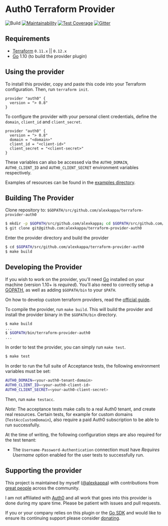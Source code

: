Auth0 Terraform Provider
========================

![Build](https://github.com/alexkappa/terraform-provider-auth0/workflows/Build/badge.svg)
[![Maintainability](https://api.codeclimate.com/v1/badges/9c49c10286123b716c79/maintainability)](https://codeclimate.com/github/alexkappa/terraform-provider-auth0/maintainability)
[![Test Coverage](https://api.codeclimate.com/v1/badges/9c49c10286123b716c79/test_coverage)](https://codeclimate.com/github/alexkappa/terraform-provider-auth0/test_coverage)
[![Gitter](https://badges.gitter.im/terraform-provider-auth0/community.svg)](https://gitter.im/terraform-provider-auth0/community)


Requirements
------------

-	[Terraform](https://www.terraform.io/downloads.html) `0.11.x` || `0.12.x`
-	[Go](https://golang.org/doc/install) 1.10 (to build the provider plugin)

Using the provider
------------------

To install this provider, copy and paste this code into your Terraform configuration. Then, run `terraform init`.

```
provider "auth0" {
  version = "> 0.8"
}
```

To configure the provider with your personal client credentials, define the `domain`, `client_id` and `client_secret`.

```
provider "auth0" {
  version = "> 0.8"
  domain = "<domain>"
  client_id = "<client-id>"
  client_secret = "<client-secret>"
}
```

These variables can also be accessed via the `AUTH0_DOMAIN`, `AUTH0_CLIENT_ID` and `AUTH0_CLIENT_SECRET` environment variables respectively.

Examples of resources can be found in the [examples directory](example/).

Building The Provider
---------------------

Clone repository to: `$GOPATH/src/github.com/alexkappa/terraform-provider-auth0`

```sh
$ mkdir -p $GOPATH/src/github.com/alexkappa; cd $GOPATH/src/github.com/alexkappa
$ git clone git@github.com:alexkappa/terraform-provider-auth0
```

Enter the provider directory and build the provider

```sh
$ cd $GOPATH/src/github.com/alexkappa/terraform-provider-auth0
$ make build
```

Developing the Provider
-----------------------

If you wish to work on the provider, you'll need [Go](http://www.golang.org) installed on your machine (version 1.10+ is *required*). You'll also need to correctly setup a [GOPATH](http://golang.org/doc/code.html#GOPATH), as well as adding `$GOPATH/bin` to your `$PATH`.

On how to develop custom terraform providers, read the [official guide](https://www.terraform.io/docs/extend/writing-custom-providers.html).

To compile the provider, run `make build`. This will build the provider and install the provider binary in the `$GOPATH/bin` directory.

```sh
$ make build
...
$ $GOPATH/bin/terraform-provider-auth0
...
```

In order to test the provider, you can simply run `make test`.

```sh
$ make test
```

In order to run the full suite of Acceptance tests, the following environment variables must be set:

```sh
AUTH0_DOMAIN=<your-auth0-tenant-domain>
AUTH0_CLIENT_ID=<your-auth0-client-id>
AUTH0_CLIENT_SECRET=<your-auth0-client-secret>
```

Then, run `make testacc`. 

*Note:* The acceptance tests make calls to a real Auth0 tenant, and create real resources. Certain tests, for example
for custom domains (`TestAccCustomDomain`), also require a paid Auth0 subscription to be able to run successfully. 

At the time of writing, the following configuration steps are also required for the test tenant:

* The `Username-Password-Authentication` connection must have _Requires Username_ option enabled for the user tests to 
successfully run.

Supporting the provider
-----------------------

This project is maintained by myself ([@alexkappa](https://github.com/alexkappa)) with contributions from [great people](https://github.com/alexkappa/terraform-provider-auth0/graphs/contributors) across the community. 

I am not affiliated with [Auth0](https://auth0.com/) and all work that goes into this provider is done during my spare time. Please be patient with issues and pull requests.

If you or your company relies on this plugin or the [Go SDK](https://github.com/go-auth0/auth0) and would like to ensure its continuing support please consider [donating](https://github.com/sponsors/alexkappa).